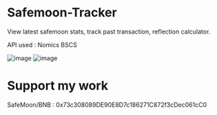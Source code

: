 # Safemoon-Tracker
View latest safemoon stats, track past transaction, reflection calculator. 

API used :
Nomics
BSCS

![image](https://user-images.githubusercontent.com/36906814/131299646-3c9b85c6-960c-4ef7-9786-c0ba0f410a76.png)
![image](https://user-images.githubusercontent.com/36906814/131299708-cfa40113-2fbe-479d-82a3-e6822b249055.png)

# Support my work
SafeMoon/BNB : 0x73c308089DE90E8D7c186271C872f3cDec061cC0

